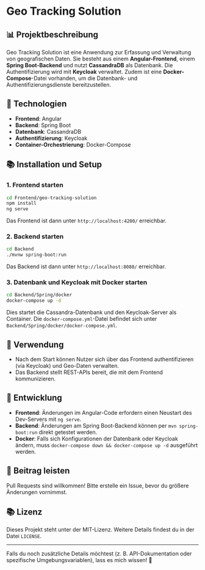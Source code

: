 # Geo Tracking Solution

## 📊 Projektbeschreibung
Geo Tracking Solution ist eine Anwendung zur Erfassung und Verwaltung von geografischen Daten. Sie besteht aus einem **Angular-Frontend**, einem **Spring Boot-Backend** und nutzt **CassandraDB** als Datenbank. Die Authentifizierung wird mit **Keycloak** verwaltet. Zudem ist eine **Docker-Compose**-Datei vorhanden, um die Datenbank- und Authentifizierungsdienste bereitzustellen.

## 🚀 Technologien
- **Frontend**: Angular
- **Backend**: Spring Boot
- **Datenbank**: CassandraDB
- **Authentifizierung**: Keycloak
- **Container-Orchestrierung**: Docker-Compose

## 📚 Installation und Setup
### 1. Frontend starten
```sh
cd Frontend/geo-tracking-solution
npm install
ng serve
```
Das Frontend ist dann unter `http://localhost:4200/` erreichbar.

### 2. Backend starten
```sh
cd Backend
./mvnw spring-boot:run
```
Das Backend ist dann unter `http://localhost:8080/` erreichbar.

### 3. Datenbank und Keycloak mit Docker starten
```sh
cd Backend/Spring/docker
docker-compose up -d
```
Dies startet die Cassandra-Datenbank und den Keycloak-Server als Container. Die `docker-compose.yml`-Datei befindet sich unter `Backend/Spring/docker/docker-compose.yml`.

## 🔎 Verwendung
- Nach dem Start können Nutzer sich über das Frontend authentifizieren (via Keycloak) und Geo-Daten verwalten.
- Das Backend stellt REST-APIs bereit, die mit dem Frontend kommunizieren.

## 🔧 Entwicklung
- **Frontend**: Änderungen im Angular-Code erfordern einen Neustart des Dev-Servers mit `ng serve`.
- **Backend**: Änderungen am Spring Boot-Backend können per `mvn spring-boot:run` direkt getestet werden.
- **Docker**: Falls sich Konfigurationen der Datenbank oder Keycloak ändern, muss `docker-compose down && docker-compose up -d` ausgeführt werden.

## 👥 Beitrag leisten
Pull Requests sind willkommen! Bitte erstelle ein Issue, bevor du größere Änderungen vornimmst.

## 📚 Lizenz
Dieses Projekt steht unter der MIT-Lizenz. Weitere Details findest du in der Datei `LICENSE`.

---
Falls du noch zusätzliche Details möchtest (z. B. API-Dokumentation oder spezifische Umgebungsvariablen), lass es mich wissen! 🚀

